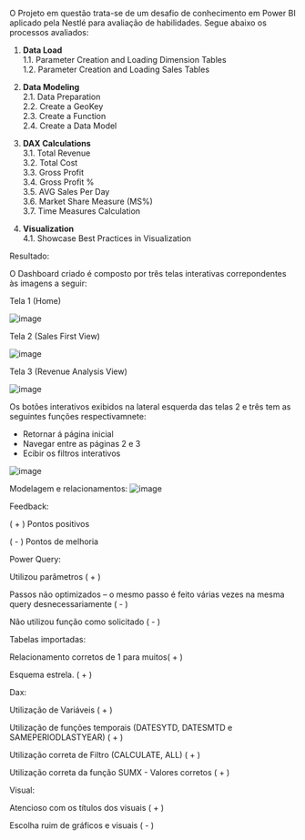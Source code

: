O Projeto em questão trata-se de um desafio de conhecimento em Power BI aplicado pela Nestlé para avaliação de habilidades. Segue abaixo os processos avaliados:


1. **Data Load**  
   1.1. Parameter Creation and Loading Dimension Tables  
   1.2. Parameter Creation and Loading Sales Tables  

2. **Data Modeling**  
   2.1. Data Preparation  
   2.2. Create a GeoKey  
   2.3. Create a Function  
   2.4. Create a Data Model  

3. **DAX Calculations**  
   3.1. Total Revenue  
   3.2. Total Cost  
   3.3. Gross Profit  
   3.4. Gross Profit %  
   3.5. AVG Sales Per Day  
   3.6. Market Share Measure (MS%)  
   3.7. Time Measures Calculation  

4. **Visualization**  
   4.1. Showcase Best Practices in Visualization

Resultado:

O Dashboard criado é composto por três telas interativas correpondentes às imagens a seguir:

Tela 1 (Home)

![image](https://github.com/user-attachments/assets/0997b441-b79b-476b-b20c-316ea95382fe)

Tela 2 (Sales First View)

![image](https://github.com/user-attachments/assets/d9d9fea3-70c1-4b25-8764-f9f9ac805abb)

Tela 3 (Revenue Analysis View)

![image](https://github.com/user-attachments/assets/b06d0a24-79bf-4ada-958d-f9537ec4e900)


Os botões interativos exibidos na lateral esquerda das telas 2 e três tem as seguintes funções respectivamnete:
- Retornar á página inicial
- Navegar entre as páginas 2 e 3
- Ecibir os filtros interativos

![image](https://github.com/user-attachments/assets/f04fd31f-8f2d-42b9-b12b-15ed5d29f6e4)


Modelagem e relacionamentos:
![image](https://github.com/user-attachments/assets/188c9be7-ce1f-44f0-bbe2-420c7f4bb21a)


Feedback:

( + ) Pontos positivos

( - ) Pontos de melhoria



Power Query:

Utilizou parâmetros ( + )

Passos não optimizados – o mesmo passo é feito várias vezes na mesma query desnecessariamente ( - )

Não utilizou função como solicitado ( - )

                                             

Tabelas importadas:

Relacionamento corretos de 1 para muitos( + )

Esquema estrela. ( + )

 

Dax:

Utilização de Variáveis ( + )

Utilização de funções temporais (DATESYTD, DATESMTD e SAMEPERIODLASTYEAR) ( + )

Utilização correta de Filtro (CALCULATE, ALL) ( + )

Utilização correta da função SUMX - Valores corretos ( + )

 

Visual:

Atencioso com os títulos dos visuais ( + )

Escolha ruim de gráficos e visuais ( - )


   
